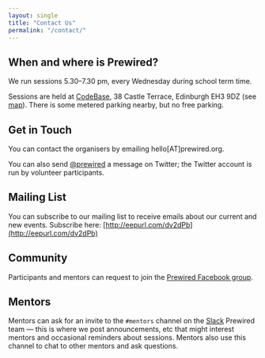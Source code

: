 ```yaml
---
layout: single
title: "Contact Us"
permalink: "/contact/"
---
```

## When and where is Prewired?

We run sessions 5.30&ndash;7.30 pm, every Wednesday during school term time.

Sessions are held at [CodeBase](http://thisiscodebase.com), 38 Castle Terrace, Edinburgh EH3 9DZ (see [map](https://www.google.co.uk/maps/place/CodeBase/@55.946414,-3.200923,15z/data=!4m2!3m1!1s0x0:0x5727e05b4321b9f6?sa=X&ei=wNayVLb3KsLP7QbmmYGIBA&ved=0CHQQ_BIwDg)). There is some metered parking nearby, but no free parking.

## Get in Touch

You can contact the organisers by emailing hello[AT]prewired.org.

You can also send [@prewired](http://twitter.com/prewired) a message on Twitter; the Twitter account is run by volunteer participants.

## Mailing List

You can subscribe to our mailing list to receive emails about our current and new events. Subscribe here: [http://eepurl.com/dv2dPb](http://eepurl.com/dv2dPb)

## Community

Participants and mentors can request to join the [Prewired Facebook group](https://www.facebook.com/groups/prewired).

<!-- We also have an IRC channel (server: irc.imaginarynet.uk, channel: #prewired); you'll need to ask a mentor for the password. -->

## Mentors

Mentors can ask for an invite to the `#mentors` channel on the [Slack](https://slack.com) Prewired team &mdash; this is where we post announcements, etc that might interest mentors and occasional reminders about sessions. Mentors also use this channel to chat to other mentors and ask questions.
